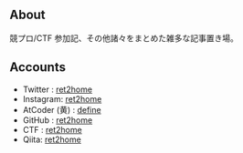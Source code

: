 ## About

競プロ/CTF 参加記、その他諸々をまとめた雑多な記事置き場。

## Accounts

- Twitter : [ret2home](https://twitter.com/ret2home)
- Instagram: [ret2home](https://instagram.com/ret2home)
- AtCoder (黄) : [define](https://atcoder.jp/users/define)
- GitHub : [ret2home](https://github.com/ret2home)
- CTF : [ret2home](https://ctftime.org/team/166930)
- Qiita: [ret2home](https://qiita.com/ret2home)